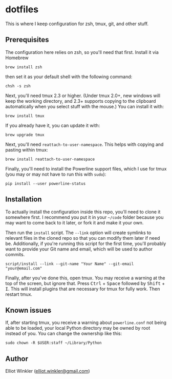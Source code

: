 # dotfiles

This is where I keep configuration for zsh, tmux, git, and other stuff.

## Prerequisites

The configuration here relies on zsh, so you'll need that first. Install it via
Homebrew

    brew install zsh

then set it as your default shell with the following command:

    chsh -s zsh

Next, you'll need tmux 2.3 or higher. (Under tmux 2.0+, new windows will keep
the working directory, and 2.3+ supports copying to the clipboard automatically
when you select stuff with the mouse.) You can install it with:

    brew install tmux

If you already have it, you can update it with:

    brew upgrade tmux

Next, you'll need `reattach-to-user-namespace`. This helps with copying and
pasting within tmux:

    brew install reattach-to-user-namespace

Finally, you'll need to install the Powerline support files, which I use for
tmux (you may or may not have to run this with `sudo`):

    pip install --user powerline-status

## Installation

To actually install the configuration inside this repo, you'll need to clone it
somewhere first. I recommend you put it in your `~/code` folder because you may
want to come back to it later, or fork it and make it your own.

Then run the `install` script. The `--link` option will create symlinks to
relevant files in the cloned repo so that you can modify them later if need be.
Additionally, if you're running this script for the first time, you'll probably
want to provide your Git name and email, which will be used to author commits.

    script/install --link --git-name "Your Name" --git-email "your@email.com"

Finally, after you've done this, open tmux. You may receive a warning at the top
of the screen, but ignore that. Press <kbd>Ctrl</kbd> + <kbd>Space</kbd>
followed by <kbd>Shift</kbd> + <kbd>I</kbd>. This will install plugins that are
necessary for tmux for fully work. Then restart tmux.

## Known issues

If, after starting tmux, you receive a warning about `powerline.conf` not being
able to be loaded, your local Python directory may be owned by root instead of
you. You can change the ownership like this:

    sudo chown -R $USER:staff ~/Library/Python

## Author

Elliot Winkler (<elliot.winkler@gmail.com>)
